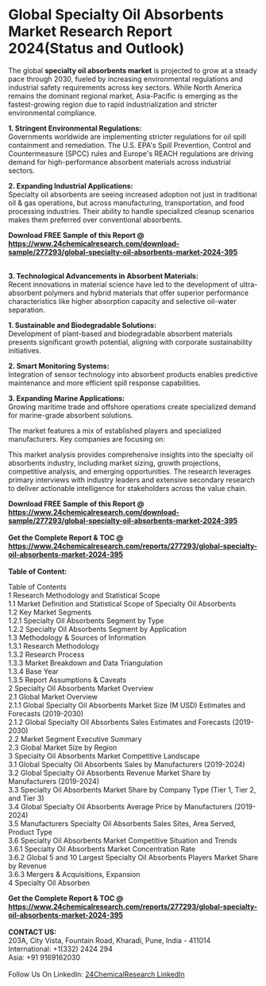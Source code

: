 <h1>Global Specialty Oil Absorbents Market Research Report 2024(Status and Outlook)</h1><p>The global <strong>specialty oil absorbents market</strong> is projected to grow at a steady pace through 2030, fueled by increasing environmental regulations and industrial safety requirements across key sectors. While North America remains the dominant regional market, Asia-Pacific is emerging as the fastest-growing region due to rapid industrialization and stricter environmental compliance.</p><p><strong>1. Stringent Environmental Regulations:</strong><br>
Governments worldwide are implementing stricter regulations for oil spill containment and remediation. The U.S. EPA's Spill Prevention, Control and Countermeasure (SPCC) rules and Europe's REACH regulations are driving demand for high-performance absorbent materials across industrial sectors.</p><p><strong>2. Expanding Industrial Applications:</strong><br>
Specialty oil absorbents are seeing increased adoption not just in traditional oil &amp; gas operations, but across manufacturing, transportation, and food processing industries. Their ability to handle specialized cleanup scenarios makes them preferred over conventional absorbents.</p><div><b>Download FREE Sample of this Report @ 
            <a href="https://www.24chemicalresearch.com/download-sample/277293/global-specialty-oil-absorbents-market-2024-395">
            https://www.24chemicalresearch.com/download-sample/277293/global-specialty-oil-absorbents-market-2024-395</a></b></div><br><p><strong>3. Technological Advancements in Absorbent Materials:</strong><br>
Recent innovations in material science have led to the development of ultra-absorbent polymers and hybrid materials that offer superior performance characteristics like higher absorption capacity and selective oil-water separation.</p><p><strong>1. Sustainable and Biodegradable Solutions:</strong><br>
Development of plant-based and biodegradable absorbent materials presents significant growth potential, aligning with corporate sustainability initiatives.</p><p><strong>2. Smart Monitoring Systems:</strong><br>
Integration of sensor technology into absorbent products enables predictive maintenance and more efficient spill response capabilities.</p><p><strong>3. Expanding Marine Applications:</strong><br>
Growing maritime trade and offshore operations create specialized demand for marine-grade absorbent solutions.</p><p>The market features a mix of established players and specialized manufacturers. Key companies are focusing on:</p><p>This market analysis provides comprehensive insights into the specialty oil absorbents industry, including market sizing, growth projections, competitive analysis, and emerging opportunities. The research leverages primary interviews with industry leaders and extensive secondary research to deliver actionable intelligence for stakeholders across the value chain.</p><div><b>Download FREE Sample of this Report @ 
            <a href="https://www.24chemicalresearch.com/download-sample/277293/global-specialty-oil-absorbents-market-2024-395">
            https://www.24chemicalresearch.com/download-sample/277293/global-specialty-oil-absorbents-market-2024-395</a></b></div><br><div><b>Get the Complete Report & TOC @ 
            <a href="https://www.24chemicalresearch.com/reports/277293/global-specialty-oil-absorbents-market-2024-395">
            https://www.24chemicalresearch.com/reports/277293/global-specialty-oil-absorbents-market-2024-395</a></b></div><br>
            <b>Table of Content:</b><p>Table of Contents<br />
1 Research Methodology and Statistical Scope<br />
1.1 Market Definition and Statistical Scope of Specialty Oil Absorbents<br />
1.2 Key Market Segments<br />
1.2.1 Specialty Oil Absorbents Segment by Type<br />
1.2.2 Specialty Oil Absorbents Segment by Application<br />
1.3 Methodology & Sources of Information<br />
1.3.1 Research Methodology<br />
1.3.2 Research Process<br />
1.3.3 Market Breakdown and Data Triangulation<br />
1.3.4 Base Year<br />
1.3.5 Report Assumptions & Caveats<br />
2 Specialty Oil Absorbents Market Overview<br />
2.1 Global Market Overview<br />
2.1.1 Global Specialty Oil Absorbents Market Size (M USD) Estimates and Forecasts (2019-2030)<br />
2.1.2 Global Specialty Oil Absorbents Sales Estimates and Forecasts (2019-2030)<br />
2.2 Market Segment Executive Summary<br />
2.3 Global Market Size by Region<br />
3 Specialty Oil Absorbents Market Competitive Landscape<br />
3.1 Global Specialty Oil Absorbents Sales by Manufacturers (2019-2024)<br />
3.2 Global Specialty Oil Absorbents Revenue Market Share by Manufacturers (2019-2024)<br />
3.3 Specialty Oil Absorbents Market Share by Company Type (Tier 1, Tier 2, and Tier 3)<br />
3.4 Global Specialty Oil Absorbents Average Price by Manufacturers (2019-2024)<br />
3.5 Manufacturers Specialty Oil Absorbents Sales Sites, Area Served, Product Type<br />
3.6 Specialty Oil Absorbents Market Competitive Situation and Trends<br />
3.6.1 Specialty Oil Absorbents Market Concentration Rate<br />
3.6.2 Global 5 and 10 Largest Specialty Oil Absorbents Players Market Share by Revenue<br />
3.6.3 Mergers & Acquisitions, Expansion<br />
4 Specialty Oil Absorben</p><div><b>Get the Complete Report & TOC @ 
            <a href="https://www.24chemicalresearch.com/reports/277293/global-specialty-oil-absorbents-market-2024-395">
            https://www.24chemicalresearch.com/reports/277293/global-specialty-oil-absorbents-market-2024-395</a></b></div><br><b>CONTACT US:</b><br>
            203A, City Vista, Fountain Road, Kharadi, Pune, India - 411014<br>
            International: +1(332) 2424 294<br>
            Asia: +91 9169162030 <br><br>
            Follow Us On LinkedIn: <a href="https://www.linkedin.com/company/24chemicalresearch/">24ChemicalResearch LinkedIn</a>